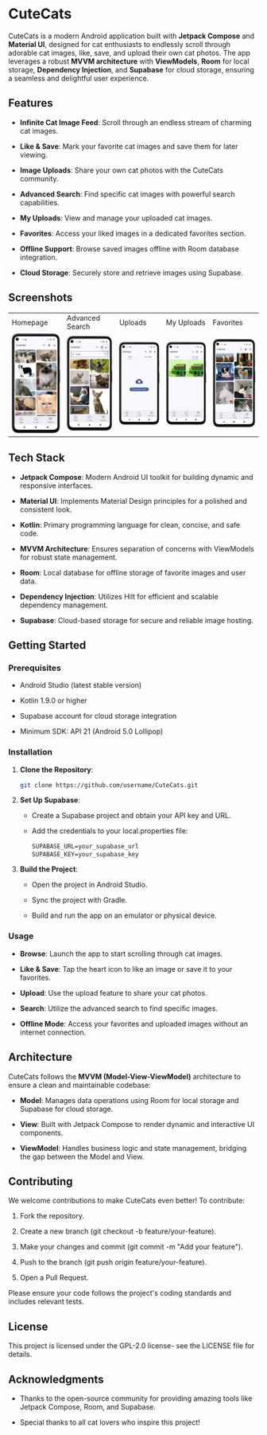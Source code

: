 # CuteCats

CuteCats is a modern Android application built with **Jetpack Compose** and **Material UI**, designed for cat enthusiasts to endlessly scroll through adorable cat images, like, save, and upload their own cat photos. The app leverages a robust **MVVM architecture** with **ViewModels**, **Room** for local storage, **Dependency Injection**, and **Supabase** for cloud storage, ensuring a seamless and delightful user experience.

## Features

- **Infinite Cat Image Feed**: Scroll through an endless stream of charming cat images.

- **Like & Save**: Mark your favorite cat images and save them for later viewing.

- **Image Uploads**: Share your own cat photos with the CuteCats community.

- **Advanced Search**: Find specific cat images with powerful search capabilities.

- **My Uploads**: View and manage your uploaded cat images.

- **Favorites**: Access your liked images in a dedicated favorites section.

- **Offline Support**: Browse saved images offline with Room database integration.

- **Cloud Storage**: Securely store and retrieve images using Supabase.


## Screenshots

|   |   |   |   |   |
|---|---|---|---|---|
|Homepage|Advanced Search|Uploads|My Uploads|Favorites|
|![Homepage](images/Homepage.png "CuteCats Homepage")|![Advanced Search](images/advanced_search.png "CuteCats Search")|![Uploads](images/uploads_1.png "CuteCats Uploads")|![My Uploads](images/my_uploads.png "CuteCats My Uploads")|![Favorites](images/Favourites.png "CuteCats Favorites")|

## Tech Stack

- **Jetpack Compose**: Modern Android UI toolkit for building dynamic and responsive interfaces.

- **Material UI**: Implements Material Design principles for a polished and consistent look.

- **Kotlin**: Primary programming language for clean, concise, and safe code.

- **MVVM Architecture**: Ensures separation of concerns with ViewModels for robust state management.

- **Room**: Local database for offline storage of favorite images and user data.

- **Dependency Injection**: Utilizes Hilt for efficient and scalable dependency management.

- **Supabase**: Cloud-based storage for secure and reliable image hosting.


## Getting Started

### Prerequisites

- Android Studio (latest stable version)

- Kotlin 1.9.0 or higher

- Supabase account for cloud storage integration

- Minimum SDK: API 21 (Android 5.0 Lollipop)


### Installation

1. **Clone the Repository**:

    ```bash
    git clone https://github.com/username/CuteCats.git
    ```

2. **Set Up Supabase**:

    - Create a Supabase project and obtain your API key and URL.

    - Add the credentials to your local.properties file:

        ```properties
        SUPABASE_URL=your_supabase_url
        SUPABASE_KEY=your_supabase_key
        ```

3. **Build the Project**:

    - Open the project in Android Studio.

    - Sync the project with Gradle.

    - Build and run the app on an emulator or physical device.


### Usage

- **Browse**: Launch the app to start scrolling through cat images.

- **Like & Save**: Tap the heart icon to like an image or save it to your favorites.

- **Upload**: Use the upload feature to share your cat photos.

- **Search**: Utilize the advanced search to find specific images.

- **Offline Mode**: Access your favorites and uploaded images without an internet connection.


## Architecture

CuteCats follows the **MVVM (Model-View-ViewModel)** architecture to ensure a clean and maintainable codebase:

- **Model**: Manages data operations using Room for local storage and Supabase for cloud storage.

- **View**: Built with Jetpack Compose to render dynamic and interactive UI components.

- **ViewModel**: Handles business logic and state management, bridging the gap between the Model and View.


## Contributing

We welcome contributions to make CuteCats even better! To contribute:

1. Fork the repository.

2. Create a new branch (git checkout -b feature/your-feature).

3. Make your changes and commit (git commit -m "Add your feature").

4. Push to the branch (git push origin feature/your-feature).

5. Open a Pull Request.


Please ensure your code follows the project's coding standards and includes relevant tests.

## License

This project is licensed under the GPL-2.0 license- see the LICENSE file for details.

## Acknowledgments

- Thanks to the open-source community for providing amazing tools like Jetpack Compose, Room, and Supabase.

- Special thanks to all cat lovers who inspire this project!
